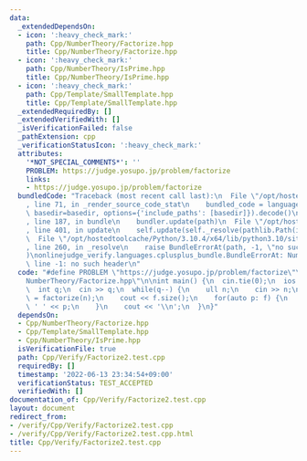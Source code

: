 ```yaml
---
data:
  _extendedDependsOn:
  - icon: ':heavy_check_mark:'
    path: Cpp/NumberTheory/Factorize.hpp
    title: Cpp/NumberTheory/Factorize.hpp
  - icon: ':heavy_check_mark:'
    path: Cpp/NumberTheory/IsPrime.hpp
    title: Cpp/NumberTheory/IsPrime.hpp
  - icon: ':heavy_check_mark:'
    path: Cpp/Template/SmallTemplate.hpp
    title: Cpp/Template/SmallTemplate.hpp
  _extendedRequiredBy: []
  _extendedVerifiedWith: []
  _isVerificationFailed: false
  _pathExtension: cpp
  _verificationStatusIcon: ':heavy_check_mark:'
  attributes:
    '*NOT_SPECIAL_COMMENTS*': ''
    PROBLEM: https://judge.yosupo.jp/problem/factorize
    links:
    - https://judge.yosupo.jp/problem/factorize
  bundledCode: "Traceback (most recent call last):\n  File \"/opt/hostedtoolcache/Python/3.10.4/x64/lib/python3.10/site-packages/onlinejudge_verify/documentation/build.py\"\
    , line 71, in _render_source_code_stat\n    bundled_code = language.bundle(stat.path,\
    \ basedir=basedir, options={'include_paths': [basedir]}).decode()\n  File \"/opt/hostedtoolcache/Python/3.10.4/x64/lib/python3.10/site-packages/onlinejudge_verify/languages/cplusplus.py\"\
    , line 187, in bundle\n    bundler.update(path)\n  File \"/opt/hostedtoolcache/Python/3.10.4/x64/lib/python3.10/site-packages/onlinejudge_verify/languages/cplusplus_bundle.py\"\
    , line 401, in update\n    self.update(self._resolve(pathlib.Path(included), included_from=path))\n\
    \  File \"/opt/hostedtoolcache/Python/3.10.4/x64/lib/python3.10/site-packages/onlinejudge_verify/languages/cplusplus_bundle.py\"\
    , line 260, in _resolve\n    raise BundleErrorAt(path, -1, \"no such header\"\
    )\nonlinejudge_verify.languages.cplusplus_bundle.BundleErrorAt: NumberTheory/Factorize.hpp:\
    \ line -1: no such header\n"
  code: "#define PROBLEM \"https://judge.yosupo.jp/problem/factorize\"\n#include \"\
    NumberTheory/Factorize.hpp\"\n\nint main() {\n  cin.tie(0);\n  ios::sync_with_stdio(false);\n\
    \  int q;\n  cin >> q;\n  while(q--) {\n    ull n;\n    cin >> n;\n    auto f\
    \ = factorize(n);\n    cout << f.size();\n    for(auto p: f) {\n      cout <<\
    \ ' ' << p;\n    }\n    cout << '\\n';\n  }\n}"
  dependsOn:
  - Cpp/NumberTheory/Factorize.hpp
  - Cpp/Template/SmallTemplate.hpp
  - Cpp/NumberTheory/IsPrime.hpp
  isVerificationFile: true
  path: Cpp/Verify/Factorize2.test.cpp
  requiredBy: []
  timestamp: '2022-06-13 23:34:54+09:00'
  verificationStatus: TEST_ACCEPTED
  verifiedWith: []
documentation_of: Cpp/Verify/Factorize2.test.cpp
layout: document
redirect_from:
- /verify/Cpp/Verify/Factorize2.test.cpp
- /verify/Cpp/Verify/Factorize2.test.cpp.html
title: Cpp/Verify/Factorize2.test.cpp
---
```

